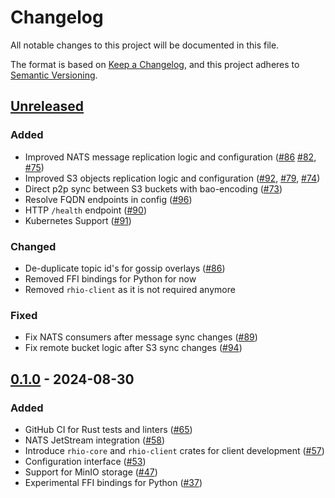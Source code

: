 # Changelog

All notable changes to this project will be documented in this file.

The format is based on [Keep a Changelog](https://keepachangelog.com/en/1.1.0/),
and this project adheres to [Semantic Versioning](https://semver.org/spec/v2.0.0.html).

## [Unreleased]

### Added

- Improved NATS message replication logic and configuration ([#86](https://github.com/HIRO-MicroDataCenters-BV/rhio/pull/86) [#82](https://github.com/HIRO-MicroDataCenters-BV/rhio/pull/82), [#75](https://github.com/HIRO-MicroDataCenters-BV/rhio/pull/75))
- Improved S3 objects replication logic and configuration ([#92](https://github.com/HIRO-MicroDataCenters-BV/rhio/pull/92), [#79](https://github.com/HIRO-MicroDataCenters-BV/rhio/pull/79), [#74](https://github.com/HIRO-MicroDataCenters-BV/rhio/pull/74))
- Direct p2p sync between S3 buckets with bao-encoding ([#73](https://github.com/HIRO-MicroDataCenters-BV/rhio/pull/73))
- Resolve FQDN endpoints in config ([#96](https://github.com/HIRO-MicroDataCenters-BV/rhio/pull/96))
- HTTP `/health` endpoint ([#90](https://github.com/HIRO-MicroDataCenters-BV/rhio/pull/90))
- Kubernetes Support ([#91](https://github.com/HIRO-MicroDataCenters-BV/rhio/pull/91))

### Changed

- De-duplicate topic id's for gossip overlays ([#86](https://github.com/HIRO-MicroDataCenters-BV/rhio/pull/86))
- Removed FFI bindings for Python for now
- Removed `rhio-client` as it is not required anymore

### Fixed

- Fix NATS consumers after message sync changes ([#89](https://github.com/HIRO-MicroDataCenters-BV/rhio/pull/89))
- Fix remote bucket logic after S3 sync changes ([#94](https://github.com/HIRO-MicroDataCenters-BV/rhio/pull/94))

## [0.1.0] - 2024-08-30

### Added

- GitHub CI for Rust tests and linters ([#65](https://github.com/HIRO-MicroDataCenters-BV/rhio/pull/65))
- NATS JetStream integration ([#58](https://github.com/HIRO-MicroDataCenters-BV/rhio/pull/58))
- Introduce `rhio-core` and `rhio-client` crates for client development ([#57](https://github.com/HIRO-MicroDataCenters-BV/rhio/pull/57))
- Configuration interface ([#53](https://github.com/HIRO-MicroDataCenters-BV/rhio/pull/53))
- Support for MinIO storage ([#47](https://github.com/HIRO-MicroDataCenters-BV/rhio/pull/47))
- Experimental FFI bindings for Python ([#37](https://github.com/HIRO-MicroDataCenters-BV/rhio/pull/37))

[unreleased]: https://github.com/HIRO-MicroDataCenters-BV/rhio/compare/v0.1.0...HEAD
[0.1.0]: https://github.com/HIRO-MicroDataCenters-BV/rhio/releases/tag/v0.1.0
